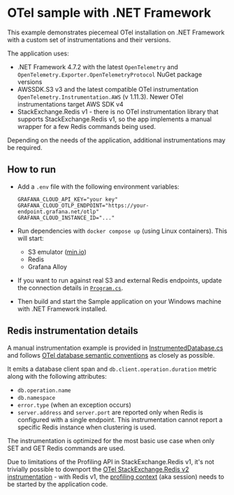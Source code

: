 # OTel sample with .NET Framework

This example demonstrates piecemeal OTel installation on .NET Framework with a custom set of instrumentations and their versions.

The application uses:

- .NET Framework 4.7.2 with the latest `OpenTelemetry` and `OpenTelemetry.Exporter.OpenTelemetryProtocol` NuGet package versions
- AWSSDK.S3 v3 and the latest compatible OTel instrumentation `OpenTelemetry.Instrumentation.AWS` (v 1.11.3). Newer OTel instrumentations target AWS SDK v4
- StackExchange.Redis v1 - there is no OTel instrumentation library that supports StackExchange.Redis v1, so the app implements a manual wrapper for a few Redis commands being used.

Depending on the needs of the application, additional instrumentations may be required.

## How to run

- Add a `.env` file with the following environment variables:

  ```env
  GRAFANA_CLOUD_API_KEY="your key"
  GRAFANA_CLOUD_OTLP_ENDPOINT="https://your-endpoint.grafana.net/otlp"
  GRAFANA_CLOUD_INSTANCE_ID="..."
  ```

- Run dependencies with `docker compose up` (using Linux containers). This will start:
  - S3 emulator ([min.io](https://www.min.io/))
  - Redis
  - Grafana Alloy

- If you want to run against real S3 and external Redis endpoints, update the connection details in [`Program.cs`](./Sample/Program.cs).

- Then build and start the Sample application on your Windows machine with .NET Framework installed.

## Redis instrumentation details

A manual instrumentation example is provided in [InstrumentedDatabase.cs](./Sample/InstrumentedDatabase.cs) and follows [OTel database semantic conventions](https://github.com/open-telemetry/semantic-conventions/blob/main/docs/database/redis.md) as closely as possible.

It emits a database client span and `db.client.operation.duration` metric along with the following attributes:

- `db.operation.name`
- `db.namespace`
- `error.type` (when an exception occurs)
- `server.address` and `server.port` are reported only when Redis is configured with a single endpoint. This instrumentation cannot report a specific Redis instance when clustering is used.

The instrumentation is optimized for the most basic use case when only SET and GET Redis commands are used.

Due to limitations of the Profiling API in StackExchange.Redis v1, it's not trivially possible to downport the [OTel StackExchange.Redis v2 instrumentation](https://github.com/open-telemetry/opentelemetry-dotnet-contrib/tree/main/src/OpenTelemetry.Instrumentation.StackExchangeRedis) - with Redis v1, the [profiling context](https://github.com/StackExchange/StackExchange.Redis/blob/main/docs/Profiling_v1.md#choosing-context) (aka session) needs to be started by the application code.
